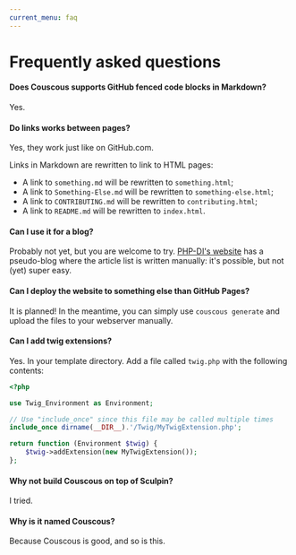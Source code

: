 ```yaml
---
current_menu: faq
---
```

# Frequently asked questions

#### Does Couscous supports GitHub fenced code blocks in Markdown?

Yes.

#### Do links works between pages?

Yes, they work just like on GitHub.com.

Links in Markdown are rewritten to link to HTML pages:

- A link to `something.md` will be rewritten to `something.html`;
- A link to `Something-Else.md` will be rewritten to `something-else.html`;
- A link to `CONTRIBUTING.md` will be rewritten to `contributing.html`;
- A link to `README.md` will be rewritten to `index.html`.

#### Can I use it for a blog?

Probably not yet, but you are welcome to try. [PHP-DI's website](https://php-di.org/news/) has a pseudo-blog where the article list is written manually: it's possible, but not (yet) super easy.

#### Can I deploy the website to something else than GitHub Pages?

It is planned! In the meantime, you can simply use `couscous generate` and upload the files to your webserver manually.

#### Can I add twig extensions?

Yes. In your template directory. Add a file called `twig.php` with the following contents: 

```php
<?php

use Twig_Environment as Environment;

// Use "include_once" since this file may be called multiple times
include_once dirname(__DIR__).'/Twig/MyTwigExtension.php';

return function (Environment $twig) {
    $twig->addExtension(new MyTwigExtension());
};
```

#### Why not build Couscous on top of Sculpin?

I tried.

#### Why is it named Couscous?

Because Couscous is good, and so is this.
